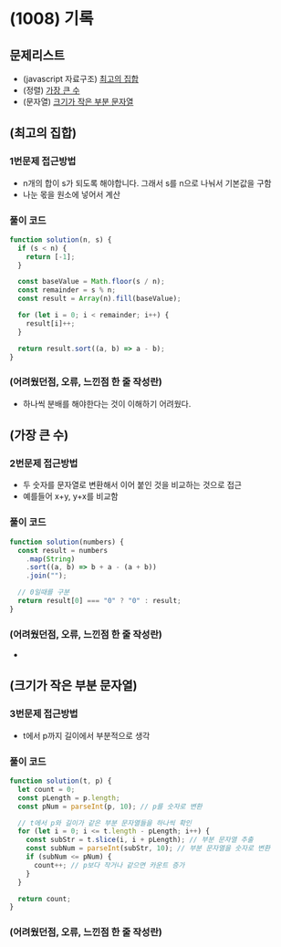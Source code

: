 # (1008) 기록

## 문제리스트

- (javascript 자료구조) [최고의 집합](https://school.programmers.co.kr/learn/courses/30/lessons/12938)
- (정렬) [가장 큰 수](https://school.programmers.co.kr/learn/courses/30/lessons/42746)
- (문자열) [크기가 작은 부분 문자열](https://school.programmers.co.kr/learn/courses/30/lessons/147355)

## (최고의 집합)

### 1번문제 접근방법

- n개의 합이 s가 되도록 해야합니다. 그래서 s를 n으로 나눠서 기본값을 구함
- 나눈 몫을 원소에 넣어서 계산

### 풀이 코드

```javascript
function solution(n, s) {
  if (s < n) {
    return [-1];
  }

  const baseValue = Math.floor(s / n);
  const remainder = s % n;
  const result = Array(n).fill(baseValue);

  for (let i = 0; i < remainder; i++) {
    result[i]++;
  }

  return result.sort((a, b) => a - b);
}
```

### (어려웠던점, 오류, 느낀점 한 줄 작성란)

- 하나씩 분배를 해야한다는 것이 이해하기 어려웠다.

## (가장 큰 수)

### 2번문제 접근방법

- 두 숫자를 문자열로 변환해서 이어 붙인 것을 비교하는 것으로 접근
- 예를들어 x+y, y+x를 비교함

### 풀이 코드

```javascript
function solution(numbers) {
  const result = numbers
    .map(String)
    .sort((a, b) => b + a - (a + b))
    .join("");

  // 0일때를 구분
  return result[0] === "0" ? "0" : result;
}
```

### (어려웠던점, 오류, 느낀점 한 줄 작성란)

-

## (크기가 작은 부분 문자열)

### 3번문제 접근방법

- t에서 p까지 길이에서 부분적으로 생각

### 풀이 코드

```javascript
function solution(t, p) {
  let count = 0;
  const pLength = p.length;
  const pNum = parseInt(p, 10); // p를 숫자로 변환

  // t에서 p와 길이가 같은 부분 문자열들을 하나씩 확인
  for (let i = 0; i <= t.length - pLength; i++) {
    const subStr = t.slice(i, i + pLength); // 부분 문자열 추출
    const subNum = parseInt(subStr, 10); // 부분 문자열을 숫자로 변환
    if (subNum <= pNum) {
      count++; // p보다 작거나 같으면 카운트 증가
    }
  }

  return count;
}
```

### (어려웠던점, 오류, 느낀점 한 줄 작성란)
